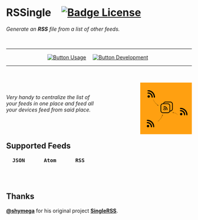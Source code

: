 
# RSSingle   [![Badge License]][License]

*Generate an **RSS** file from a list of other feeds.*

<br>

<div align = center>

---

[![Button Usage]][Usage]   
[![Button Development]][Development] 

---

</div>

<br>

<img
    width = 140
    align = right
    src = 'Resources/Logo.png'
/>

<br>

*Very handy to centralize the list of* <br>
*your feeds in one place and feed all* <br>
*your devices feed from said place.*

<br>
<br>

## Supported Feeds

<kbd>  **JSON**  </kbd>   
<kbd>  **Atom**  </kbd>   
<kbd>  **RSS**  </kbd>

<br>
<br>

## Thanks

**[@shymega]** for his original project **[SingleRSS]**.

<br>


<!----------------------------------------------------------------------------->

[SingleRSS]: https://github.com/shymega/singlerss
[@shymega]: https://github.com/shymega

[Development]: Documentation/Development.md
[License]: LICENSE
[Usage]: Documentation/Usage.md


<!---------------------------------[ Badges ]---------------------------------->

[Badge License]: https://img.shields.io/badge/License-Apache_2.0-D22128?style=for-the-badge


<!--------------------------------[ Buttons ]---------------------------------->

[Button Development]: https://img.shields.io/badge/Development-CB333B?style=for-the-badge&logoColor=white&logo=GNUBash
[Button Usage]: https://img.shields.io/badge/Usage-0099E5?style=for-the-badge&logoColor=white&logo=GitBook